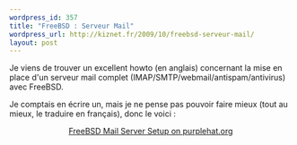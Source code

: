 ```yaml
--- 
wordpress_id: 357
title: "FreeBSD : Serveur Mail"
wordpress_url: http://kiznet.fr/2009/10/freebsd-serveur-mail/
layout: post
---
```

Je viens de trouver un excellent howto (en anglais) concernant la mise en place d'un serveur mail complet (IMAP/SMTP/webmail/antispam/antivirus) avec FreeBSD.

Je comptais en écrire un, mais je ne pense pas pouvoir faire mieux (tout au mieux, le traduire en français), donc le voici :
<p style="text-align: center;"><a href="http://www.purplehat.org/?page_id=4">FreeBSD Mail Server Setup on purplehat.org</a></p>
